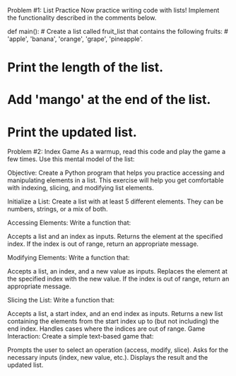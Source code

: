 Problem #1: List Practice
Now practice writing code with lists! Implement the functionality described in the comments below.

def main(): # Create a list called fruit_list that contains the following fruits: # 'apple', 'banana', 'orange', 'grape', 'pineapple'.

# Print the length of the list.


# Add 'mango' at the end of the list. 


# Print the updated list.

Problem #2: Index Game
As a warmup, read this code and play the game a few times. Use this mental model of the list:

Objective:
Create a Python program that helps you practice accessing and manipulating elements in a list. This exercise will help you get comfortable with indexing, slicing, and modifying list elements.

Initialize a List:
Create a list with at least 5 different elements. They can be numbers, strings, or a mix of both.

Accessing Elements:
Write a function that:

Accepts a list and an index as inputs.
Returns the element at the specified index.
If the index is out of range, return an appropriate message.

Modifying Elements:
Write a function that:

Accepts a list, an index, and a new value as inputs.
Replaces the element at the specified index with the new value.
If the index is out of range, return an appropriate message.

Slicing the List:
Write a function that:

Accepts a list, a start index, and an end index as inputs.
Returns a new list containing the elements from the start index up to (but not including) the end index.
Handles cases where the indices are out of range.
Game Interaction:
Create a simple text-based game that:

Prompts the user to select an operation (access, modify, slice).
Asks for the necessary inputs (index, new value, etc.).
Displays the result and the updated list.